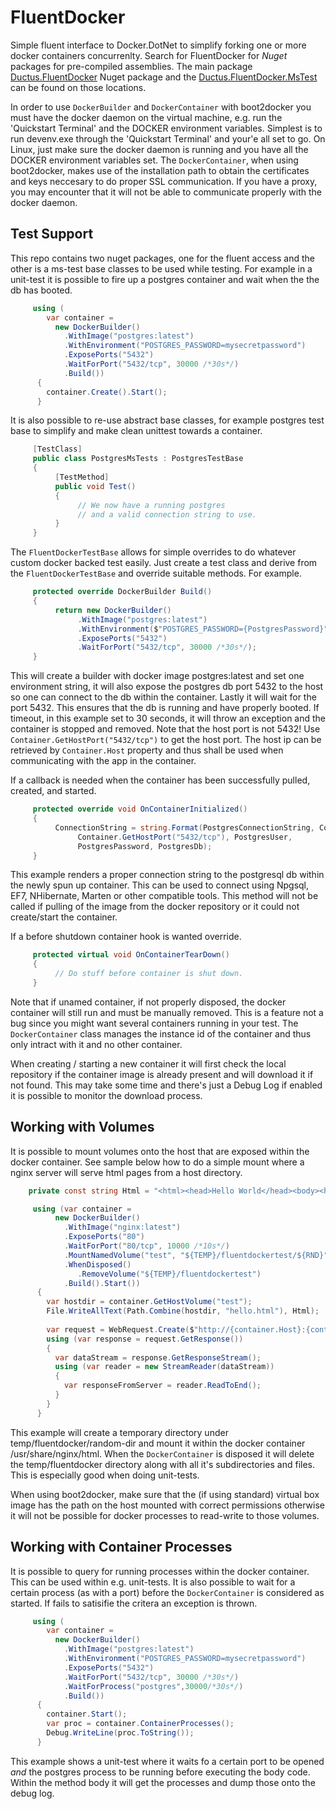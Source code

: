 # FluentDocker
Simple fluent interface to Docker.DotNet to simplify forking one or more docker containers concurrenlty. Search for FluentDocker for *Nuget* packages for pre-compiled assemblies. The main package [Ductus.FluentDocker](https://www.nuget.org/packages/Ductus.FluentDocker/ "Nuget Home for Ductus.FluentDocker") Nuget package and the [Ductus.FluentDocker.MsTest](https://www.nuget.org/packages/Ductus.FluentDocker.MsTest/ "Nuget Home for Ductus.FluentDocker.MsTest") can be found on those locations.

In order to use `DockerBuilder` and `DockerContainer` with boot2docker you must have the docker daemon on the virtual machine, e.g. run the 'Quickstart Terminal' and the DOCKER environment variables. Simplest is to run devenv.exe through the 'Quickstart Terminal' and your'e all set to go. On Linux, just make sure the docker daemon is running and you have all the DOCKER environment variables set. The `DockerContainer`, when using boot2docker, makes use of the installation path to obtain the certificates and keys neccesary to do proper SSL communication. If you have a proxy, you may encounter that it will not be able to communicate properly with the docker daemon.

## Test Support
This repo contains two nuget packages, one for the fluent access and the other is a ms-test base classes to be used while testing. For example in a unit-test it is possible to fire up a postgres container and wait when the the db has booted.
```cs
     using (
        var container =
          new DockerBuilder()
            .WithImage("postgres:latest")
            .WithEnvironment("POSTGRES_PASSWORD=mysecretpassword")
            .ExposePorts("5432")
            .WaitForPort("5432/tcp", 30000 /*30s*/)
            .Build())
      {
        container.Create().Start();
      }
```
It is also possible to re-use abstract base classes, for example postgres test base to simplify and make clean unittest towards a container.
```cs
     [TestClass]
     public class PostgresMsTests : PostgresTestBase
     {
          [TestMethod]
          public void Test()
          {
               // We now have a running postgres
               // and a valid connection string to use.
          }
     }
```  
The `FluentDockerTestBase` allows for simple overrides to do whatever custom docker backed test easily. Just create a test class and derive from the `FluentDockerTestBase` and override suitable methods. For example.
```cs
     protected override DockerBuilder Build()
     {
          return new DockerBuilder()
               .WithImage("postgres:latest")
               .WithEnvironment($"POSTGRES_PASSWORD={PostgresPassword}")
               .ExposePorts("5432")
               .WaitForPort("5432/tcp", 30000 /*30s*/);
     }
```     
This will create a builder with docker image postgres:latest and set one environment string, it will also expose the postgres db port 5432 to the host so one can connect to the db within the container. Lastly it will wait for the port 5432. This ensures that the db is running and have properly booted. If timeout, in this example set to 30 seconds, it will throw an exception and the container is stopped and removed. Note that the host port is not 5432! Use `Container.GetHostPort("5432/tcp")` to get the host port. The host ip can be retrieved by `Container.Host` property and thus shall be used when communicating with the app in the container. 

If a callback is needed when the container has been successfully pulled, created, and started.
```cs
     protected override void OnContainerInitialized()
     {
          ConnectionString = string.Format(PostgresConnectionString, Container.Host,
               Container.GetHostPort("5432/tcp"), PostgresUser,
               PostgresPassword, PostgresDb);
     }
```     
This example renders a proper connection string to the postgresql db within the newly spun up container. This can be used to connect using Npgsql, EF7, NHibernate, Marten or other compatible tools. This method will not be called if pulling of the image from the docker repository or it could not create/start the container.

If a before shutdown container hook is wanted override.
```cs
     protected virtual void OnContainerTearDown()
     {
          // Do stuff before container is shut down.
     }
```
Note that if unamed container, if not properly disposed, the docker container will still run and must be manually removed. This is a feature not a bug since you might want several containers running in your test. The `DockerContainer` class manages the instance id of the container and thus only intract with it and no other container.

When creating / starting a new container it will first check the local repository if the container image is already present and will download it if not found. This may take some time and there's just a Debug Log if enabled it is possible to monitor the download process.

## Working with Volumes
It is possible to mount volumes onto the host that are exposed within the docker container. See sample below how to do a simple mount where a nginx server will serve html pages from a host directory.
```cs
    private const string Html = "<html><head>Hello World</head><body><h1>Hello world</h1></body></html>";

     using (var container =
          new DockerBuilder()
            .WithImage("nginx:latest")
            .ExposePorts("80")
            .WaitForPort("80/tcp", 10000 /*10s*/)
            .MountNamedVolume("test", "${TEMP}/fluentdockertest/${RND}", "/usr/share/nginx/html", "ro")
            .WhenDisposed()
               .RemoveVolume("${TEMP}/fluentdockertest")
            .Build().Start())
      {
        var hostdir = container.GetHostVolume("test");
        File.WriteAllText(Path.Combine(hostdir, "hello.html"), Html);
 
        var request = WebRequest.Create($"http://{container.Host}:{container.GetHostPort("80/tcp")}/hello.html");
        using (var response = request.GetResponse())
        {
          var dataStream = response.GetResponseStream();
          using (var reader = new StreamReader(dataStream))
          {
            var responseFromServer = reader.ReadToEnd();
          }
        }
      }
```
This example will create a temporary directory under temp/fluentdocker/random-dir and mount it within the docker container /usr/share/nginx/html. When the `DockerContainer` is disposed it will delete the temp/fluentdocker directory along with all it's subdirectories and files. This is especially good when doing unit-tests.

When using boot2docker, make sure that the (if using standard) virtual box image has the path on the host mounted with correct permissions otherwise it will not be possible for docker processes to read-write to those volumes.

## Working with Container Processes
It is possible to query for running processes within the docker container. This can be used within e.g. unit-tests. It is also possible to wait for a certain process (as with a port) before the `DockerContainer` is considered as started. If fails to satisifie the critera an exception is thrown.

```cs
     using (
        var container =
          new DockerBuilder()
            .WithImage("postgres:latest")
            .WithEnvironment("POSTGRES_PASSWORD=mysecretpassword")
            .ExposePorts("5432")
            .WaitForPort("5432/tcp", 30000 /*30s*/)
            .WaitForProcess("postgres",30000/*30s*/)
            .Build())
      {
        container.Start();
        var proc = container.ContainerProcesses();
        Debug.WriteLine(proc.ToString());
      }
```
This example shows a unit-test where it waits fo a certain port to be opened *and* the postgres process to be running before executing the body code. Within the method body it will get the processes and dump those onto the debug log.
